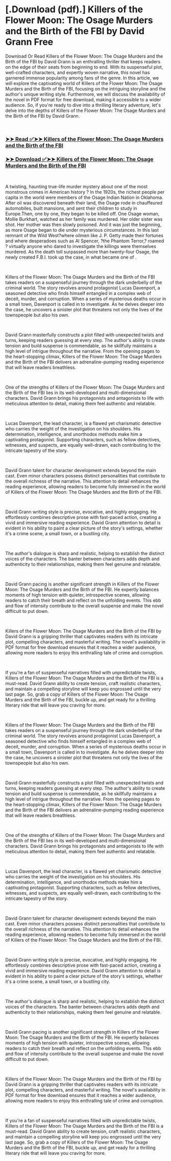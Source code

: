 # [.Download (pdf).] Killers of the Flower Moon: The Osage Murders and the Birth of the FBI by David Grann Free

<p>Download Or Read Killers of the Flower Moon: The Osage Murders and the Birth of the FBI by David Grann is an enthralling thriller that keeps readers on the edge of their seats from beginning to end. With its suspenseful plot, well-crafted characters, and expertly woven narrative, this novel has garnered immense popularity among fans of the genre. In this article, we will explore the captivating world of Killers of the Flower Moon: The Osage Murders and the Birth of the FBI, focusing on the intriguing storyline and the author's unique writing style. Furthermore, we will discuss the availability of the novel in PDF format for free download, making it accessible to a wider audience. So, if you're ready to dive into a thrilling literary adventure, let's delve into the depths of Killers of the Flower Moon: The Osage Murders and the Birth of the FBI by David Grann.</p>
<p>&nbsp;</p>

### [➤➤ Read ✅➤➤ Killers of the Flower Moon: The Osage Murders and the Birth of the FBI](https://realpdfbooksdrive.blogspot.com/id/29496076)

### [➤➤ Download ✅➤➤ Killers of the Flower Moon: The Osage Murders and the Birth of the FBI](https://realpdfbooksdrive.blogspot.com/id/29496076)

<p>&nbsp;</p>
<p>A twisting, haunting true-life murder mystery about one of the most monstrous crimes in American history ? In the 1920s, the richest people per capita in the world were members of the Osage Indian Nation in Oklahoma. After oil was discovered beneath their land, the Osage rode in chauffeured automobiles, built mansions, and sent their children to study in Europe.Then, one by one, they began to be killed off. One Osage woman, Mollie Burkhart, watched as her family was murdered. Her older sister was shot. Her mother was then slowly poisoned. And it was just the beginning, as more Osage began to die under mysterious circumstances. In this last remnant of the Wild West?where oilmen like J. P. Getty made their fortunes and where desperadoes such as Al Spencer, ?the Phantom Terror,? roamed ? virtually anyone who dared to investigate the killings were themselves murdered. As the death toll surpassed more than twenty-four Osage, the newly created F.B.I. took up the case, in what became one of .</p>
<p>&nbsp;</p>
<p>Killers of the Flower Moon: The Osage Murders and the Birth of the FBI takes readers on a suspenseful journey through the dark underbelly of the criminal world. The story revolves around protagonist Lucas Davenport, a seasoned detective who finds himself entangled in a complex web of deceit, murder, and corruption. When a series of mysterious deaths occur in a small town, Davenport is called in to investigate. As he delves deeper into the case, he uncovers a sinister plot that threatens not only the lives of the townspeople but also his own.</p>
<p>&nbsp;</p>
<p>David Grann masterfully constructs a plot filled with unexpected twists and turns, keeping readers guessing at every step. The author's ability to create tension and build suspense is commendable, as he skillfully maintains a high level of intrigue throughout the narrative. From the opening pages to the heart-stopping climax, Killers of the Flower Moon: The Osage Murders and the Birth of the FBI delivers an adrenaline-pumping reading experience that will leave readers breathless.</p>
<p>&nbsp;</p>
<p>One of the strengths of Killers of the Flower Moon: The Osage Murders and the Birth of the FBI lies in its well-developed and multi-dimensional characters. David Grann brings his protagonists and antagonists to life with meticulous attention to detail, making them feel authentic and relatable.</p>
<p>&nbsp;</p>
<p>Lucas Davenport, the lead character, is a flawed yet charismatic detective who carries the weight of the investigation on his shoulders. His determination, intelligence, and unorthodox methods make him a captivating protagonist. Supporting characters, such as fellow detectives, witnesses, and suspects, are equally well-drawn, each contributing to the intricate tapestry of the story.</p>
<p>&nbsp;</p>
<p>David Grann talent for character development extends beyond the main cast. Even minor characters possess distinct personalities that contribute to the overall richness of the narrative. This attention to detail enhances the reading experience, allowing readers to become fully immersed in the world of Killers of the Flower Moon: The Osage Murders and the Birth of the FBI.</p>
<p>&nbsp;</p>
<p>David Grann writing style is precise, evocative, and highly engaging. He effortlessly combines descriptive prose with fast-paced action, creating a vivid and immersive reading experience. David Grann attention to detail is evident in his ability to paint a clear picture of the story's settings, whether it's a crime scene, a small town, or a bustling city.</p>
<p>&nbsp;</p>
<p>The author's dialogue is sharp and realistic, helping to establish the distinct voices of the characters. The banter between characters adds depth and authenticity to their relationships, making them feel genuine and relatable.</p>
<p>&nbsp;</p>
<p>David Grann pacing is another significant strength in Killers of the Flower Moon: The Osage Murders and the Birth of the FBI. He expertly balances moments of high tension with quieter, introspective scenes, allowing readers to catch their breath and reflect on the unfolding events. This ebb and flow of intensity contribute to the overall suspense and make the novel difficult to put down.</p>
<p>&nbsp;</p>
<p>Killers of the Flower Moon: The Osage Murders and the Birth of the FBI by David Grann is a gripping thriller that captivates readers with its intricate plot, compelling characters, and masterful writing. The novel's availability in PDF format for free download ensures that it reaches a wider audience, allowing more readers to enjoy this enthralling tale of crime and corruption.</p>
<p>&nbsp;</p>
<p>If you're a fan of suspenseful narratives filled with unpredictable twists, Killers of the Flower Moon: The Osage Murders and the Birth of the FBI is a must-read. David Grann ability to create tension, craft realistic characters, and maintain a compelling storyline will keep you engrossed until the very last page. So, grab a copy of Killers of the Flower Moon: The Osage Murders and the Birth of the FBI, buckle up, and get ready for a thrilling literary ride that will leave you craving for more.</p>
<p>&nbsp;</p>
<p>Killers of the Flower Moon: The Osage Murders and the Birth of the FBI takes readers on a suspenseful journey through the dark underbelly of the criminal world. The story revolves around protagonist Lucas Davenport, a seasoned detective who finds himself entangled in a complex web of deceit, murder, and corruption. When a series of mysterious deaths occur in a small town, Davenport is called in to investigate. As he delves deeper into the case, he uncovers a sinister plot that threatens not only the lives of the townspeople but also his own.</p>
<p>&nbsp;</p>
<p>David Grann masterfully constructs a plot filled with unexpected twists and turns, keeping readers guessing at every step. The author's ability to create tension and build suspense is commendable, as he skillfully maintains a high level of intrigue throughout the narrative. From the opening pages to the heart-stopping climax, Killers of the Flower Moon: The Osage Murders and the Birth of the FBI delivers an adrenaline-pumping reading experience that will leave readers breathless.</p>
<p>&nbsp;</p>
<p>One of the strengths of Killers of the Flower Moon: The Osage Murders and the Birth of the FBI lies in its well-developed and multi-dimensional characters. David Grann brings his protagonists and antagonists to life with meticulous attention to detail, making them feel authentic and relatable.</p>
<p>&nbsp;</p>
<p>Lucas Davenport, the lead character, is a flawed yet charismatic detective who carries the weight of the investigation on his shoulders. His determination, intelligence, and unorthodox methods make him a captivating protagonist. Supporting characters, such as fellow detectives, witnesses, and suspects, are equally well-drawn, each contributing to the intricate tapestry of the story.</p>
<p>&nbsp;</p>
<p>David Grann talent for character development extends beyond the main cast. Even minor characters possess distinct personalities that contribute to the overall richness of the narrative. This attention to detail enhances the reading experience, allowing readers to become fully immersed in the world of Killers of the Flower Moon: The Osage Murders and the Birth of the FBI.</p>
<p>&nbsp;</p>
<p>David Grann writing style is precise, evocative, and highly engaging. He effortlessly combines descriptive prose with fast-paced action, creating a vivid and immersive reading experience. David Grann attention to detail is evident in his ability to paint a clear picture of the story's settings, whether it's a crime scene, a small town, or a bustling city.</p>
<p>&nbsp;</p>
<p>The author's dialogue is sharp and realistic, helping to establish the distinct voices of the characters. The banter between characters adds depth and authenticity to their relationships, making them feel genuine and relatable.</p>
<p>&nbsp;</p>
<p>David Grann pacing is another significant strength in Killers of the Flower Moon: The Osage Murders and the Birth of the FBI. He expertly balances moments of high tension with quieter, introspective scenes, allowing readers to catch their breath and reflect on the unfolding events. This ebb and flow of intensity contribute to the overall suspense and make the novel difficult to put down.</p>
<p>&nbsp;</p>
<p>Killers of the Flower Moon: The Osage Murders and the Birth of the FBI by David Grann is a gripping thriller that captivates readers with its intricate plot, compelling characters, and masterful writing. The novel's availability in PDF format for free download ensures that it reaches a wider audience, allowing more readers to enjoy this enthralling tale of crime and corruption.</p>
<p>&nbsp;</p>
<p>If you're a fan of suspenseful narratives filled with unpredictable twists, Killers of the Flower Moon: The Osage Murders and the Birth of the FBI is a must-read. David Grann ability to create tension, craft realistic characters, and maintain a compelling storyline will keep you engrossed until the very last page. So, grab a copy of Killers of the Flower Moon: The Osage Murders and the Birth of the FBI, buckle up, and get ready for a thrilling literary ride that will leave you craving for more.</p>
<p>&nbsp;</p>
